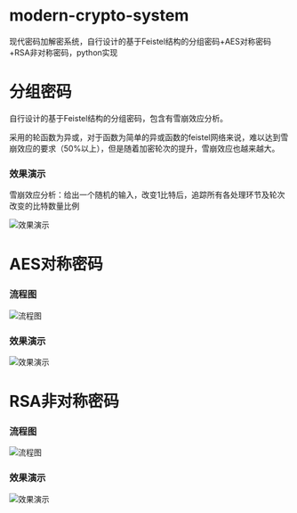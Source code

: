 # modern-crypto-system
现代密码加解密系统，自行设计的基于Feistel结构的分组密码+AES对称密码+RSA非对称密码，python实现

# 分组密码

自行设计的基于Feistel结构的分组密码，包含有雪崩效应分析。

采用的轮函数为异或，对于函数为简单的异或函数的feistel网络来说，难以达到雪崩效应的要求（50%以上），但是随着加密轮次的提升，雪崩效应也越来越大。

### 效果演示

雪崩效应分析：给出一个随机的输入，改变1比特后，追踪所有各处理环节及轮次改变的比特数量比例

![效果演示](https://edu-boker.oss-cn-beijing.aliyuncs.com/crypto/modern1.png)

# AES对称密码

### 流程图

![流程图](https://edu-boker.oss-cn-beijing.aliyuncs.com/crypto/modern2.png)

### 效果演示

![效果演示](https://edu-boker.oss-cn-beijing.aliyuncs.com/crypto/modern3.png)

# RSA非对称密码

### 流程图

![流程图](https://edu-boker.oss-cn-beijing.aliyuncs.com/crypto/modern4.png)

### 效果演示

![效果演示](https://edu-boker.oss-cn-beijing.aliyuncs.com/crypto/modern5.png)